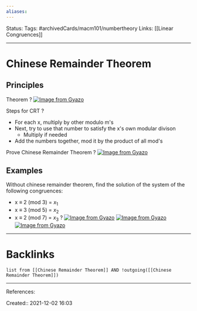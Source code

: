 ```yaml
---
aliases:
---
```

Status:
Tags: #archivedCards/macm101/numbertheory
Links: [[Linear Congruences]]
___

# Chinese Remainder Theorem

## Principles
Theorem
?
[![Image from Gyazo](https://i.gyazo.com/33ab63cf90cbc58d2c3c69cff0f93594.png)](https://gyazo.com/33ab63cf90cbc58d2c3c69cff0f93594)
<!--SR:!2021-12-10,1,130-->

Steps for CRT
?
- For each x, multiply by other modulo m's
- Next, try to use that number to satisfy the x's own modular divison
	- Multiply if needed
- Add the numbers together, mod it by the product of all mod's<!--SR:!2021-12-10,1,130-->

Prove Chinese Remainder Theorem
?
[![Image from Gyazo](https://i.gyazo.com/7209b2f2ac1485091128e079527c1436.png)](https://gyazo.com/7209b2f2ac1485091128e079527c1436)
<!--SR:!2021-12-10,1,130-->

## Examples
Without chinese remainder theorem, find the solution of the system of the following congruences:
- x ≡ 2 (mod 3) = $x_1$
- x ≡ 3 (mod 5) = $x_2$
- x ≡ 2 (mod 7) = $x_3$
?
 [![Image from Gyazo](https://i.gyazo.com/59b5d0a6095aae10976a802909272f60.png)](https://gyazo.com/59b5d0a6095aae10976a802909272f60)
[![Image from Gyazo](https://i.gyazo.com/80ca77be7fbd80f184a8f293679ddb97.png)](https://gyazo.com/80ca77be7fbd80f184a8f293679ddb97)
[![Image from Gyazo](https://i.gyazo.com/79a2e0dcd0f3225e29c0c6fdfec7306f.png)](https://gyazo.com/79a2e0dcd0f3225e29c0c6fdfec7306f)
<!--SR:!2021-12-10,1,146-->

___

# Backlinks
```dataview
list from [[Chinese Remainder Theorem]] AND !outgoing([[Chinese Remainder Theorem]])
```
___
References:

Created:: 2021-12-02 16:03
